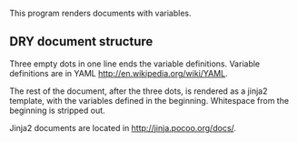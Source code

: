 This program renders documents with variables.

DRY document structure
----------------------

Three empty dots in one line ends the variable definitions.
Variable definitions are in YAML http://en.wikipedia.org/wiki/YAML.

The rest of the document, after the three dots, is rendered as a jinja2
template, with the variables defined in the beginning.
Whitespace from the beginning is stripped out.

Jinja2 documents are located in http://jinja.pocoo.org/docs/.

